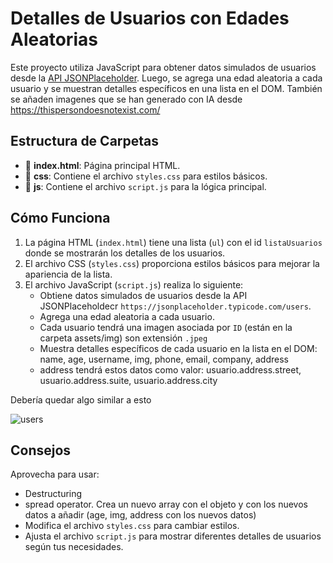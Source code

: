 # Detalles de Usuarios con Edades Aleatorias

Este proyecto utiliza JavaScript para obtener datos simulados de usuarios desde la [API JSONPlaceholder](https://jsonplaceholder.typicode.com/users). Luego, se agrega una edad aleatoria a cada usuario y se muestran detalles específicos en una lista en el DOM. También se añaden imagenes que se han generado con IA desde https://thispersondoesnotexist.com/


## Estructura de Carpetas

- 📄 **index.html**: Página principal HTML.
- 📁 **css**: Contiene el archivo `styles.css` para estilos básicos.
- 📁 **js**: Contiene el archivo `script.js` para la lógica principal.

## Cómo Funciona

1. La página HTML (`index.html`) tiene una lista (`ul`) con el id `listaUsuarios` donde se mostrarán los detalles de los usuarios.
2. El archivo CSS (`styles.css`) proporciona estilos básicos para mejorar la apariencia de la lista.
3. El archivo JavaScript (`script.js`) realiza lo siguiente:
    - Obtiene datos simulados de usuarios desde la API JSONPlaceholdecr `https://jsonplaceholder.typicode.com/users`.
    - Agrega una edad aleatoria a cada usuario.
    - Cada usuario tendrá una imagen asociada por `ID` (están en la carpeta assets/img) son extensión `.jpeg`  
    - Muestra detalles específicos de cada usuario en la lista en el DOM: name, age, username, img, phone, email, company, address
    - address tendrá estos datos como valor: usuario.address.street, usuario.address.suite, usuario.address.city
    

Debería quedar algo similar a esto

![users](./assets/img/users.png)

## Consejos

Aprovecha para usar:
- Destructuring
- spread operator. Crea un nuevo array con el objeto y con los nuevos datos a añadir (age, img, address con los nuevos datos)
- Modifica el archivo `styles.css` para cambiar estilos.
- Ajusta el archivo `script.js` para mostrar diferentes detalles de usuarios según tus necesidades.
